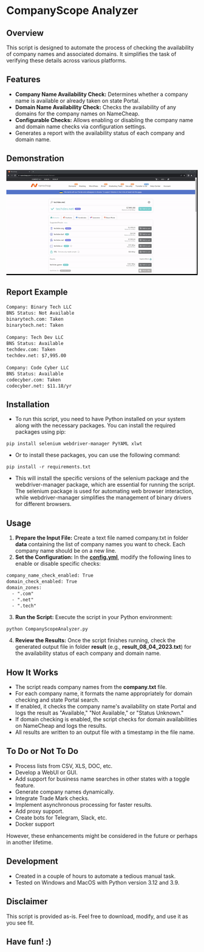 
# CompanyScope Analyzer

## Overview
This script is designed to automate the process of checking the availability of company names and associated domains. It simplifies the task of verifying these details across various platforms.

## Features
- __Company Name Availability Check:__ Determines whether a company name is available or already taken on state Portal.
- __Domain Name Availability Check:__ Checks the availability of any domains for the company names on NameCheap.
- __Configurable Checks:__ Allows enabling or disabling the company name and domain name checks via configuration settings.
- Generates a report with the availability status of each company and domain name.

## Demonstration
![Script Demonstration](img/ScriptDemonstration.gif)

## Report Example
```
Company: Binary Tech LLC
BNS Status: Not Available
binarytech.com: Taken
binarytech.net: Taken

Company: Tech Dev LLC
BNS Status: Available
techdev.com: Taken
techdev.net: $7,995.00

Company: Code Cyber LLC
BNS Status: Available
codecyber.com: Taken
codecyber.net: $11.18/yr
```

## Installation
- To run this script, you need to have Python installed on your system along with the necessary packages. You can install the required packages using pip:
```
pip install selenium webdriver-manager PyYAML xlwt
```
- Or to install these packages, you can use the following command:
```
pip install -r requirements.txt
```
- This will install the specific versions of the selenium package and the webdriver-manager package, which are essential for running the script. The selenium package is used for automating web browser interaction, while webdriver-manager simplifies the management of binary drivers for different browsers.

## Usage
1. __Prepare the Input File:__ Create a text file named company.txt in folder __data__ containing the list of company names you want to check. Each company name should be on a new line.
2. __Set the Configuration:__ In the __[config.yml](configs%2Fconfig.yml)__, modify the following lines to enable or disable specific checks:
```
company_name_check_enabled: True
domain_check_enabled: True
domain_zones:
  - ".com"
  - ".net"
  - ".tech"
```
3. __Run the Script:__ Execute the script in your Python environment:
```
python CompanyScopeAnalyzer.py
```
4. __Review the Results:__ Once the script finishes running, check the generated output file in folder __result__ (e.g., __result_08_04_2023.txt__) for the availability status of each company and domain name.

## How It Works
- The script reads company names from the __company.txt__ file.
- For each company name, it formats the name appropriately for domain checking and state Portal search.
- If enabled, it checks the company name's availability on state Portal and logs the result as "Available," "Not Available," or "Status Unknown."
- If domain checking is enabled, the script checks for domain availabilities on NameCheap and logs the results.
- All results are written to an output file with a timestamp in the file name.


## To Do or Not To Do
- Process lists from CSV, XLS, DOC, etc.
- Develop a WebUI or GUI.
- Add support for business name searches in other states with a toggle feature.
- Generate company names dynamically.
- Integrate Trade Mark checks.
- Implement asynchronous processing for faster results.
- Add proxy support.
- Create bots for Telegram, Slack, etc.
- Docker support

However, these enhancements might be considered in the future or perhaps in another lifetime.

## Development
- Created in a couple of hours to automate a tedious manual task.
- Tested on Windows and MacOS with Python version 3.12 and 3.9.

## Disclaimer
This script is provided as-is. Feel free to download, modify, and use it as you see fit.

Have fun! :)
---